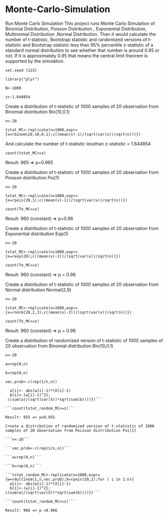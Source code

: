 # Monte-Carlo-Simulation
Run Monte Carlo Simulation 
This project runs Monte Carlo Simulation of Binomial Distribution, Poisson Distribution , Exponential Distribution, Multinomial Distribution ,Normal Distribution. Then it would calculate the number of t-statistic, Bootstrap statistic and randomized versions of t-statistic and Bootstrap statistic less than 95% percentile z-statistic of a standard normal distribution to see whether that number is around 0.95 or not. If it is approximately 0.95 that means the central limit theorem is supported by the simulation. 

 ```set.seed (123)```
 
```library("plyr")```

```N<-1000```

```z<-1.644854```

Create a distribution of t-statistic of 1000 samples of 20 observation from Binomial distribution Bin(10,0.1)

```n<-20```

```tstat_MC<-replicate(n=1000,expr={x=rbinom(20,10,0.1);c((mean(x)-1)/(sqrt(var(x))/sqrt(n)))})```

And calculate the number of t-statistic lessthan z-statistic = 1.644854

```count(tstat_MC<=z)```

Result: 965 => p=0.965

Create a distribution of t-statistic of 1000 samples of 20 observation from Poisson distribution Poi(1)

```n<-20```

```tstat_MC<-replicate(n=1000,expr={x=rpois(20,1);c((mean(x)-1))/(sqrt(var(x))/sqrt(n))})```

```count(Tn_MC<=z)```

Result: 960 (constant) => p=0.96

Create a distribution of t-statistic of 1000 samples of 20 observation from Exponential distribution Exp(1)

```n<-20```

```tstat_MC<-replicate(n=1000,expr={x=rexp(20);c((mean(x)-1))/(sqrt(var(x))/sqrt(n))})```

```count(Tn_MC<=z)```

Result: 960 (constant) => p = 0.96

Create a distribution of t-statistic of 1000 samples of 20 observation from Normal distribution Normal(2,9)

```n<-20```

```tstat_MC<-replicate(n=1000,expr={x=rnorm(20,2,3);c((mean(x)-2))/(sqrt(var(x))/sqrt(n))})```

```count(Tn_MC<=z)```

Result: 960 (constant) => p = 0.96

Create a distribution of randomized version of t-statistic of 1000 samples of 20 observation from Binomial distribution Bin(10,0.1)

```n<-20```

```a=rep(0,n)```

```b=rep(0,n)```

```vec.prob<-c(rep(1/n,n))```

```tstat_random_MC<-replicate(n=1000,expr={w=rmultinom(1,n,vec.prob);X=rbinom(20,10,0.1);for ( i in 1:n){
  a[i]<- abs(w[i]-1)*(X[i]-1)
  b[i]<-(w[i]-1)^2};
 c(sum(a)/(sqrt(var(X))*sqrt(sum(b))))})```
 
```count(tstat_random_MC<=z)```

Result: 955 => p=0.955

Create a distribution of randomized version of t-statistic of 1000 samples of 20 observation from Poisson distribution Poi(1)

```n<-20```

```vec.prob<-c(rep(1/n,n))```

```a=rep(0,n)```

```b=rep(0,n)```

```tstat_random_MC<-replicate(n=1000,expr={w=rmultinom(1,n,vec.prob);X=rpois(20,1);for ( i in 1:n){
  a[i]<- abs(w[i]-1)*(X[i]-1)
  b[i]<-(w[i]-1)^2};
c(sum(a)/(sqrt(var(X))*sqrt(sum(b))))})```

```count(tstat_random_MC<=z)```

Result: 966 => p =0.966








